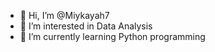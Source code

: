 - 👋 Hi, I’m @Miykayah7
- 👀 I’m interested in Data Analysis
- 🌱 I’m currently learning Python programming


<!---
Miykayah7/Miykayah7 is a ✨ special ✨ repository because its `README.md` (this file) appears on your GitHub profile.
You can click the Preview link to take a look at your changes.
--->
